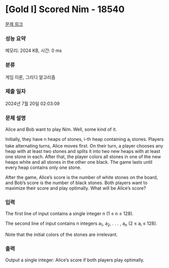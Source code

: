 # [Gold I] Scored Nim - 18540 

[문제 링크](https://www.acmicpc.net/problem/18540) 

### 성능 요약

메모리: 2024 KB, 시간: 0 ms

### 분류

게임 이론, 그리디 알고리즘

### 제출 일자

2024년 7월 20일 02:03:09

### 문제 설명

<p>Alice and Bob want to play Nim. Well, some kind of it.</p>

<p>Initially, they have n heaps of stones, i-th heap containing a<sub>i</sub> stones. Players take alternating turns, Alice moves first. On their turn, a player chooses any heap with at least two stones and splits it into two new heaps with at least one stone in each. After that, the player colors all stones in one of the new heaps white and all stones in the other one black. The game lasts until every heap contains only one stone.</p>

<p>After the game, Alice’s score is the number of white stones on the board, and Bob’s score is the number of black stones. Both players want to maximize their score and play optimally. What will be Alice’s score?</p>

### 입력 

 <p>The first line of input contains a single integer n (1 ≤ n ≤ 128).</p>

<p>The second line of input contains n integers a<sub>1</sub>, a<sub>2</sub>, . . . , a<sub>n</sub> (2 ≤ a<sub>i</sub> ≤ 128).</p>

<p>Note that the initial colors of the stones are irrelevant.</p>

### 출력 

 <p>Output a single integer: Alice’s score if both players play optimally.</p>

